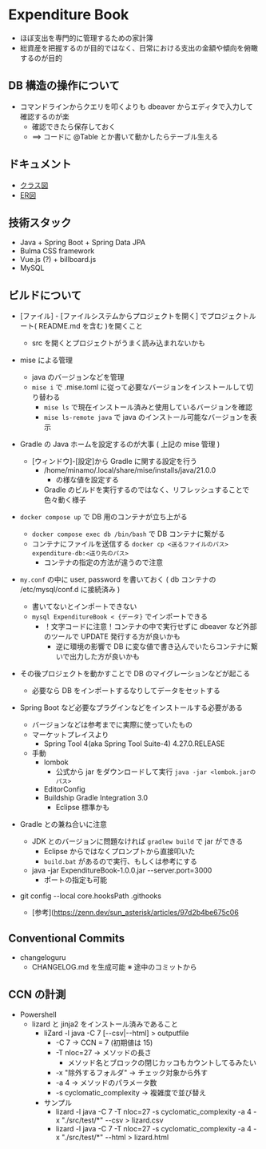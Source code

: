 # Expenditure Book

* ほぼ支出を専門的に管理するための家計簿
* 総資産を把握するのが目的ではなく、日常における支出の金額や傾向を俯瞰するのが目的

## DB 構造の操作について

* コマンドラインからクエリを叩くよりも dbeaver からエディタで入力して確認するのが楽
    * 確認できたら保存しておく
    * ==> コードに @Table とか書いて動かしたらテーブル生える

## ドキュメント

* [クラス図](./Document/class_diagram.md)
* [ER図](./Document/entity_relationship_diagram.md)

## 技術スタック

* Java + Spring Boot + Spring Data JPA
* Bulma CSS framework
* Vue.js (?) + billboard.js
* MySQL

## ビルドについて

* [ファイル] - [ファイルシステムからプロジェクトを開く] でプロジェクトルート( README.md を含む )を開くこと
    * src を開くとプロジェクトがうまく読み込まれないかも

* mise による管理
    * java のバージョンなどを管理
    * `mise i` で .mise.toml に従って必要なバージョンをインストールして切り替わる
        * `mise ls` で現在インストール済みと使用しているバージョンを確認
        * `mise ls-remote java` で java のインストール可能なバージョンを表示

* Gradle の Java ホームを設定するのが大事 ( 上記の mise 管理 )
    * [ウィンドウ]-[設定]から Gradle に関する設定を行う
      * /home/minamo/.local/share/mise/installs/java/21.0.0
          * の様な値を設定する
      * Gradle のビルドを実行するのではなく、リフレッシュすることで色々動く様子

* `docker compose up` で DB 用のコンテナが立ち上がる
    * `docker compose exec db /bin/bash` で DB コンテナに繋がる
    * コンテナにファイルを送信する `docker cp <送るファイルのパス> expenditure-db:<送り先のパス>`
      * コンテナの指定の方法が違うので注意

* `my.conf` の中に user, password を書いておく ( db コンテナの /etc/mysql/conf.d に接続済み )
    * 書いてないとインポートできない
    * `mysql ExpenditureBook < {データ}` でインポートできる
        * ！文字コードに注意！コンテナの中で実行せずに dbeaver など外部のツールで UPDATE 発行する方が良いかも
            * 逆に環境の影響で DB に変な値で書き込んでいたらコンテナに繋いで出力した方が良いかも

* その後プロジェクトを動かすことで DB のマイグレーションなどが起こる
    * 必要なら DB をインポートするなりしてデータをセットする

* Spring Boot など必要なプラグインなどをインストールする必要がある
    * バージョンなどは参考までに実際に使っていたもの
    * マーケットプレイスより
        * Spring Tool 4(aka Spring Tool Suite-4) 4.27.0.RELEASE
    * 手動
        * lombok
            * 公式から jar をダウンロードして実行 `java -jar <lombok.jarのパス>`
        * EditorConfig
        * Buildship Gradle Integration 3.0
            * Eclipse 標準かも

* Gradle との兼ね合いに注意
    * JDK とのバージョンに問題なければ `gradlew build` で jar ができる
        * Eclipse からではなくプロンプトから直接叩いた
        * `build.bat` があるので実行、もしくは参考にする
    * java -jar ExpenditureBook-1.0.0.jar --server.port=3000
        * ポートの指定も可能

* git config --local core.hooksPath .githooks
    * [参考](https://zenn.dev/sun_asterisk/articles/97d2b4be675c06

## Conventional Commits

* changeloguru
  * CHANGELOG.md を生成可能 ※ 途中のコミットから

## CCN の計測

* Powershell
  * lizard と jinja2 をインストール済みであること
    * liZard -l java -C 7 [--csv|--html] > outputfile
      * -C 7  -> CCN = 7 (初期値は 15)
      * -T nloc=27  -> メソッドの長さ
        * メソッド名とブロックの閉じカッコもカウントしてるみたい
      * -x "除外するフォルダ"  -> チェック対象から外す
      * -a 4  -> メソッドのパラメータ数
      * -s cyclomatic_complexity  -> 複雑度で並び替え
    * サンプル
      * lizard -l java -C 7 -T nloc=27 -s cyclomatic_complexity -a 4 -x "./src/test/*" --csv > lizard.csv
      * lizard -l java -C 7 -T nloc=27 -s cyclomatic_complexity -a 4 -x "./src/test/*" --html > lizard.html

